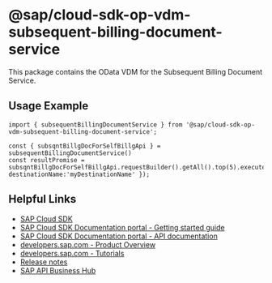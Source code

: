 # @sap/cloud-sdk-op-vdm-subsequent-billing-document-service

This package contains the OData VDM for the Subsequent Billing Document Service.

## Usage Example
```
import { subsequentBillingDocumentService } from '@sap/cloud-sdk-op-vdm-subsequent-billing-document-service';

const { subsqntBillgDocForSelfBillgApi } = subsequentBillingDocumentService()
const resultPromise = subsqntBillgDocForSelfBillgApi.requestBuilder().getAll().top(5).execute({ destinationName:'myDestinationName' });

```

## Helpful Links

- [SAP Cloud SDK](https://github.com/SAP/cloud-sdk-js)
- [SAP Cloud SDK Documentation portal - Getting started guide](https://sap.github.io/cloud-sdk/docs/js/getting-started)
- [SAP Cloud SDK Documentation portal - API documentation](https://sap.github.io/cloud-sdk/docs/js/api)
- [developers.sap.com - Product Overview](https://developers.sap.com/topics/cloud-sdk.html)
- [developers.sap.com - Tutorials](https://developers.sap.com/tutorial-navigator.html?tag=software-product:technology-platform/sap-cloud-sdk&tag=tutorial:type/tutorial&tag=programming-tool:javascript)
- [Release notes](https://help.sap.com/doc/2324e9c3b28748a4ae2ad08166d77675/1.0/en-US/js-index.html)
- [SAP API Business Hub](https://api.sap.com/)
